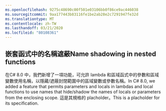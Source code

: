 ```yaml
---
ms.openlocfilehash: 9275c48690c00f501e03106bb0f86ce9ac446038
ms.sourcegitcommit: 9aa177443b83116fe1be2ab28e2c7291947fe32d
ms.translationtype: MT
ms.contentlocale: zh-TW
ms.lasthandoff: 03/21/2020
ms.locfileid: "80108361"
---
```

## <a name="name-shadowing-in-nested-functions"></a><span data-ttu-id="16b4f-101">嵌套函式中的名稱遮蔽</span><span class="sxs-lookup"><span data-stu-id="16b4f-101">Name shadowing in nested functions</span></span>

<span data-ttu-id="16b4f-102">在C# 8.0 中，我們新增了一項功能，可允許 lambda 和區域函式中的參數和區域變數使用名稱，以隱藏/遮蔽封閉範圍中的區域變數或參數名稱。</span><span class="sxs-lookup"><span data-stu-id="16b4f-102">In C# 8.0, we added a feature that permits parameters and locals in lambdas and local functions to use names that hide/shadow the names of locals or parameters from the enclosing scope.</span></span> <span data-ttu-id="16b4f-103">這是其規格的 placholder。</span><span class="sxs-lookup"><span data-stu-id="16b4f-103">This is a placholder for its specification.</span></span>
